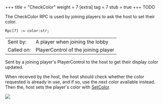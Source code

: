 +++
title = "CheckColor"
weight = 7
[extra]
tag = 7
stub = true
+++
TODO
<!-- more -->

The CheckColor RPC is used by joining players to ask the host to set their color.

<!-- more -->

```
Rpc[7] := color:str;
```

|            |                                          |
| ---------- | ---------------------------------------- |
| Sent by:   | A player when joining the lobby          |
| Called on: | PlayerControl of the joining player      |

Sent by a joining player's PlayerControl to the host to get their display color updated.

When received by the host, the host should check whether the color requested is already in use, and if so, use the next color available instead. Then the, host sets the player's color with [SetColor](@/networking/rpc/08_setcolor.md).

[![](https://mermaid.ink/img/pako:eNqdkb1uAyEQhF9lRZPGfgGKRIrjIk1S2E10nOQVrH3IHJwWTvbJ8rsHLuc4P4qLUMHOfMMITkIHQ0KKrQsH3SAnWD8qD9PSDen9IrjA1auHxeephvn8HtAxoRmWRxtTvELfxtVzhNQQ02UMCJ3DgRgONjVZwwS6ZD7Uyv8Rkm-DNQ8lCDwdJ2Ds4ELoblAvYXRF8uZreqH-26ywv6J_im8U5e3KV6YkVCtKo_ejwV2c_H20fgebrI7vvqnFTLTELVqTP-1UQpTIXEtKyLw1yHsllD9nX98ZTLQ0NgUWcosu0kxgn8Jq8FrIxD1dTE8Wd4zt5Dq_A7bVrhw)](https://mermaid.live/edit/#pako:eNqdkb1uAyEQhF9lRZPGfgGKRIrjIk1S2E10nOQVrH3IHJwWTvbJ8rsHLuc4P4qLUMHOfMMITkIHQ0KKrQsH3SAnWD8qD9PSDen9IrjA1auHxeephvn8HtAxoRmWRxtTvELfxtVzhNQQ02UMCJ3DgRgONjVZwwS6ZD7Uyv8Rkm-DNQ8lCDwdJ2Ds4ELoblAvYXRF8uZreqH-26ywv6J_im8U5e3KV6YkVCtKo_ejwV2c_H20fgebrI7vvqnFTLTELVqTP-1UQpTIXEtKyLw1yHsllD9nX98ZTLQ0NgUWcosu0kxgn8Jq8FrIxD1dTE8Wd4zt5Dq_A7bVrhw)

